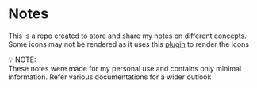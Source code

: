 # Notes
This is a repo created to store and share my notes on different concepts.
Some icons may not be rendered as it uses this [plugin](https://github.com/MeanderingProgrammer/render-markdown.nvim.git) to render the icons

💡 NOTE:   
These notes were made for my personal use and contains only minimal information.
Refer various documentations for a wider outlook
